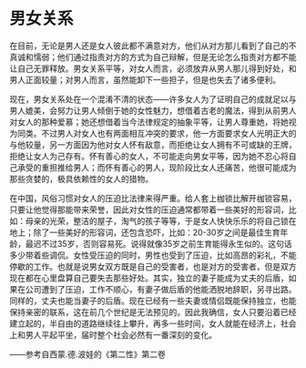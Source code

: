 # 男女关系

在目前，无论是男人还是女人彼此都不满意对方，他们从对方那儿看到了自己的不真诚和懦弱；他们通过指责对方的方式为自己辩解，但是无论怎么指责对方都不能让自己无罪释放。男女关系平等，对女人而言，必须放弃从男人那儿得到好处，和男人正面较量；对男人而言，虽然能卸下一些担子，但是也失去了诸多便利。

现在，男女关系处在一个混淆不清的状态——许多女人为了证明自己的成就足以与男人媲美，会努力让男人倾倒于她的女性魅力，想借着古老的魔法，得到从前男人对女人的那种爱慕；她还想借着当今法律规定的抽象平等，让男人尊重她，将她视为同类。不过男人对女人也有两面相互冲突的要求，他一方面要求女人光明正大的与他较量，另一方面因为他对女人怀有敌意，而拒绝让女人拥有不可或缺的王牌，拒绝让女人为己存有。怀有善心的女人，不可能走向男女平等，因为她不忍心将自己承受的重担推给男人；而怀有善心的男人，现阶段比女人还痛苦，他很可能成为那些贪婪的，极具依赖性的女人的猎物。

在中国，风俗习惯对女人的压迫比法律来得严重。给人套上枷锁比解开枷锁容易，只要让他觉得那能带来荣誉，因此对女性的压迫通常都带着一些美好的形容词，比如：母亲的光荣，整洁的屋子，淘气的孩子等等，于是女人快快乐乐的将自己锁在地上；除了一些美好的形容词，还包含恐吓，比如：20-30岁之间是最佳生育年龄，最迟不过35岁，否则容易死。说得就像35岁之前生育能得永生似的。这句话多少带着些调侃。女性受压迫的同时，男性也受到了压迫，比如高昂的彩礼，不能停歇的工作。也就是说男女双方既是自己的受害者，也是对方的受害者，但是双方现在都在心里盘算自己要失去那些好处。其实，独立的妻子能成为丈夫的后盾，如果在公司遭到了压迫，工作不顺心，有妻子做后盾的他能洒脱地辞职，另寻出路。同样的，丈夫也能当妻子的后盾。现在已经有一些夫妻或情侣既能保持独立，也能保持亲密的联系，这在前几个世纪是无法预见的。因此我确信，女人只要沿着已经建立起的，半自由的道路继续往上攀升，再多一些时间，女人就能在经济上，社会上和男人平起平坐，届时整个社会必然有一番深刻的变化。

——参考自西蒙.德.波娃的《第二性》第二卷

